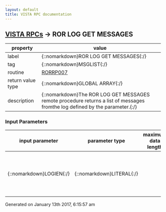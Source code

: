 ```yaml
---
layout: default
title: VISTA RPC documentation
---
```




## [VISTA RPCs](TableOfContent.md) &#8594; ROR LOG GET MESSAGES 

 property | value 
--- | --- 
 label | {::nomarkdown}ROR LOG GET MESSAGES{:/}
 tag | {::nomarkdown}MSGLIST{:/}
 routine | [RORRP007](http://code.osehra.org/dox/Routine_RORRP007_source.html)
 return value type | {::nomarkdown}GLOBAL ARRAY{:/}
 description | {::nomarkdown}The ROR LOG GET MESSAGES remote procedure returns a list of messages fromthe log defined by the parameter.{:/}

### Input Parameters

| input parameter | parameter type | maximum data length | required | description | 
| --- | --- | --- | --- | --- | 
| {::nomarkdown}LOGIEN{:/} | {::nomarkdown}LITERAL{:/} |  | {::nomarkdown}true{:/} | {::nomarkdown}The LOGIEN parameter defines the log. It should contain a valid IEN of thelog record in the ROR LOG file.{:/} | 




 Generated on January 13th 2017, 6:15:57 am